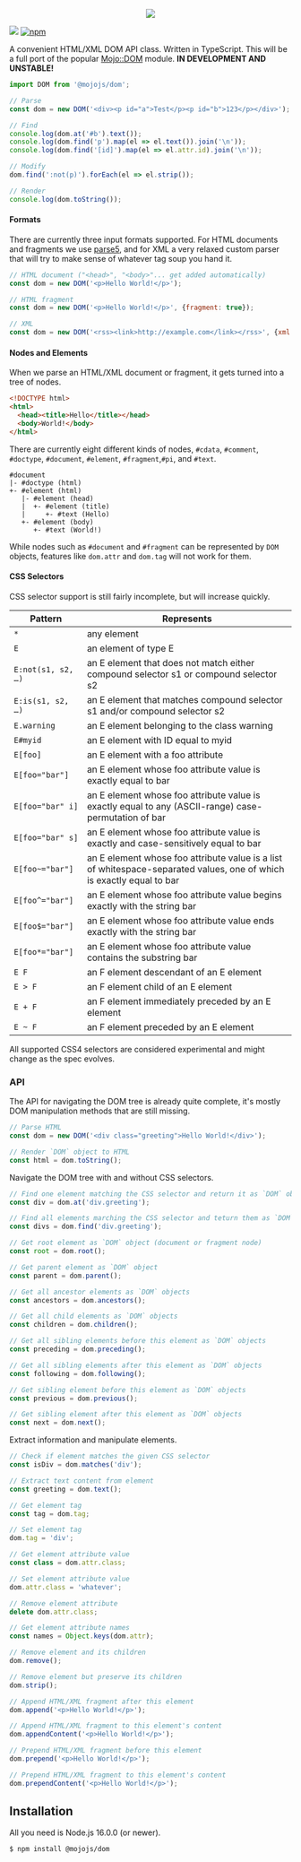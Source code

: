 <p align="center">
  <a href="https://mojojs.org">
    <img src="https://github.com/mojolicious/mojo.js/blob/main/docs/images/logo.png?raw=true" style="margin: 0 auto;">
  </a>
</p>

[![](https://github.com/mojolicious/dom.js/workflows/test/badge.svg)](https://github.com/mojolicious/dom.js/actions)
[![npm](https://img.shields.io/npm/v/@mojojs/dom.svg)](https://www.npmjs.com/package/@mojojs/dom)

A convenient HTML/XML DOM API class. Written in TypeScript. This will be a full port of the popular
[Mojo::DOM](https://docs.mojolicious.org/Mojo/DOM) module. **IN DEVELOPMENT AND UNSTABLE!**

```js
import DOM from '@mojojs/dom';

// Parse
const dom = new DOM('<div><p id="a">Test</p><p id="b">123</p></div>');

// Find
console.log(dom.at('#b').text());
console.log(dom.find('p').map(el => el.text()).join('\n'));
console.log(dom.find('[id]').map(el => el.attr.id).join('\n'));

// Modify
dom.find(':not(p)').forEach(el => el.strip());

// Render
console.log(dom.toString());
```

#### Formats

There are currently three input formats supported. For HTML documents and fragments we use
[parse5](https://www.npmjs.com/package/parse5), and for XML a very relaxed custom parser that will try to make sense of
whatever tag soup you hand it.

```js
// HTML document ("<head>", "<body>"... get added automatically)
const dom = new DOM('<p>Hello World!</p>');

// HTML fragment
const dom = new DOM('<p>Hello World!</p>', {fragment: true});

// XML
const dom = new DOM('<rss><link>http://example.com</link></rss>', {xml: true});
```

#### Nodes and Elements

When we parse an HTML/XML document or fragment, it gets turned into a tree of nodes.

```html
<!DOCTYPE html>
<html>
  <head><title>Hello</title></head>
  <body>World!</body>
</html>
```

There are currently eight different kinds of nodes, `#cdata`, `#comment`, `#doctype`, `#document`, `#element`,
`#fragment`,`#pi`, and `#text`.

```
#document
|- #doctype (html)
+- #element (html)
   |- #element (head)
   |  +- #element (title)
   |     +- #text (Hello)
   +- #element (body)
      +- #text (World!)
```

While nodes such as `#document` and `#fragment` can be represented by `DOM` objects, features like `dom.attr` and
`dom.tag` will not work for them.

#### CSS Selectors

CSS selector support is still fairly incomplete, but will increase quickly.

| Pattern            | Represents                                                                                                            |
| ---                | ---                                                                                                                   |
| `*`                | any element                                                                                                           |
| `E`                | an element of type E                                                                                                  |
| `E:not(s1, s2, …)` | an E element that does not match either compound selector s1 or compound selector s2                                  |
| `E:is(s1, s2, …)`  | an E element that matches compound selector s1 and/or compound selector s2                                            |
| `E.warning`        | an E element belonging to the class warning                                                                           |
| `E#myid`           | an E element with ID equal to myid                                                                                    |
| `E[foo]`           | an E element with a foo attribute                                                                                     |
| `E[foo="bar"]`     | an E element whose foo attribute value is exactly equal to bar                                                        |
| `E[foo="bar" i]`   | an E element whose foo attribute value is exactly equal to any (ASCII-range) case-permutation of bar                  |
| `E[foo="bar" s]`   | an E element whose foo attribute value is exactly and case-sensitively equal to bar                                   |
| `E[foo~="bar"]`    | an E element whose foo attribute value is a list of whitespace-separated values, one of which is exactly equal to bar |
| `E[foo^="bar"]`    | an E element whose foo attribute value begins exactly with the string bar                                             |
| `E[foo$="bar"]`    | an E element whose foo attribute value ends exactly with the string bar                                               |
| `E[foo*="bar"]`    | an E element whose foo attribute value contains the substring bar                                                     |
| `E F`              | an F element descendant of an E element                                                                               |
| `E > F`            | an F element child of an E element                                                                                    |
| `E + F`            | an F element immediately preceded by an E element                                                                     |
| `E ~ F`            | an F element preceded by an E element                                                                                 |

All supported CSS4 selectors are considered experimental and might change as the spec evolves.

### API

The API for navigating the DOM tree is already quite complete, it's mostly DOM manipulation methods that are still
missing.

```js
// Parse HTML
const dom = new DOM('<div class="greeting">Hello World!</div>');

// Render `DOM` object to HTML
const html = dom.toString();
```

Navigate the DOM tree with and without CSS selectors.

```js
// Find one element matching the CSS selector and return it as `DOM` objects
const div = dom.at('div.greeting');

// Find all elements marching the CSS selector and teturn them as `DOM` objects
const divs = dom.find('div.greeting');

// Get root element as `DOM` object (document or fragment node)
const root = dom.root();

// Get parent element as `DOM` object
const parent = dom.parent();

// Get all ancestor elements as `DOM` objects
const ancestors = dom.ancestors();

// Get all child elements as `DOM` objects
const children = dom.children();

// Get all sibling elements before this element as `DOM` objects
const preceding = dom.preceding();

// Get all sibling elements after this element as `DOM` objects
const following = dom.following();

// Get sibling element before this element as `DOM` objects
const previous = dom.previous();

// Get sibling element after this element as `DOM` objects
const next = dom.next();
```

Extract information and manipulate elements.

```js
// Check if element matches the given CSS selector
const isDiv = dom.matches('div');

// Extract text content from element
const greeting = dom.text();

// Get element tag
const tag = dom.tag;

// Set element tag
dom.tag = 'div';

// Get element attribute value
const class = dom.attr.class;

// Set element attribute value
dom.attr.class = 'whatever';

// Remove element attribute
delete dom.attr.class;

// Get element attribute names
const names = Object.keys(dom.attr);

// Remove element and its children
dom.remove();

// Remove element but preserve its children
dom.strip();

// Append HTML/XML fragment after this element
dom.append('<p>Hello World!</p>');

// Append HTML/XML fragment to this element's content
dom.appendContent('<p>Hello World!</p>');

// Prepend HTML/XML fragment before this element
dom.prepend('<p>Hello World!</p>');

// Prepend HTML/XML fragment to this element's content
dom.prependContent('<p>Hello World!</p>');
```

## Installation

All you need is Node.js 16.0.0 (or newer).

```
$ npm install @mojojs/dom
```
